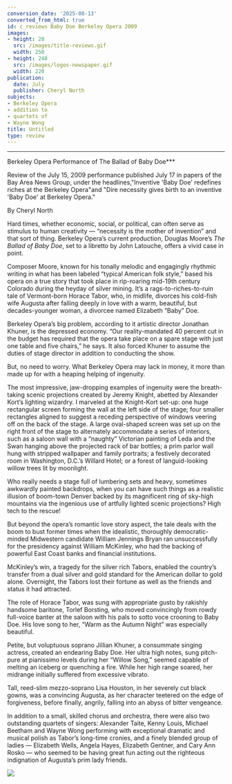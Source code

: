 ```yaml
---
conversion_date: '2025-08-13'
converted_from_html: true
id: c_reviews Baby Doe Berkeley Opera 2009
images:
- height: 28
  src: /images/title-reviews.gif
  width: 250
- height: 248
  src: /images/logos-newspaper.gif
  width: 220
publication:
  date: July
  publisher: Cheryl North
subjects:
- Berkeley Opera
- addition to
- quartets of
- Wayne Wong
title: Untitled
type: review
---
```


***

Berkeley Opera Performance of The Ballad of Baby Doe***

Review of the July 15, 2009 performance published July 17 in papers of the Bay Area News Group, under the headlines,"Inventive 'Baby Doe' redefines riches at the Berkeley Opera"and "Dire necessity gives birth to an inventive 'Baby Doe' at Berkeley Opera."

By Cheryl North

Hard times, whether economic, social, or political, can often serve as stimulus to human creativity — “necessity is the mother of invention” and that sort of thing. Berkeley Opera’s current production, Douglas Moore’s *The Ballad of Baby Doe*, set to a libretto by John Latouche, offers a vivid case in point.

Composer Moore, known for his tonally melodic and engagingly rhythmic writing in what has been labeled “typical American folk style,” based his opera on a true story that took place in rip-roaring mid-19th century Colorado during the heyday of silver mining. It’s a rags-to-riches-to-ruin tale of Vermont-born Horace Tabor, who, in midlife, divorces his cold-fish wife Augusta after falling deeply in love with a warm, beautiful, but decades-younger woman, a divorcee named Elizabeth “Baby” Doe.

Berkeley Opera’s big problem, according to it artistic director Jonathan Khuner, is the depressed economy. “Our reality-mandated 40 percent cut in the budget has required that the opera take place on a spare stage with just one table and five chairs,” he says. It also forced Khuner to assume the duties of stage director in addition to conducting the show.

But, no need to worry. What Berkeley Opera may lack in money, it more than made up for with a heaping helping of ingenuity.

The most impressive, jaw-dropping examples of ingenuity were the breath-taking scenic projections created by Jeremy Knight, abetted by Alexander Kort’s lighting wizardry. I marveled at the Knight-Kort set-up: one huge rectangular screen forming the wall at the left side of the stage; four smaller rectangles aligned to suggest a receding perspective of windows veering off on the back of the stage. A large oval-shaped screen was set up on the right front of the stage to alternately accommodate a series of interiors, such as a saloon wall with a “naughty” Victorian painting of Leda and the Swan hanging above the projected rack of bar bottles; a prim parlor wall hung with stripped wallpaper and family portraits; a festively decorated room in Washington, D.C.’s Willard Hotel; or a forest of languid-looking willow trees lit by moonlight.

Who really needs a stage full of lumbering sets and heavy, sometimes awkwardly painted backdrops, when you can have such things as a realistic illusion of boom-town Denver backed by its magnificent ring of sky-high mountains via the ingenious use of artfully lighted scenic projections? High tech to the rescue!

But beyond the opera’s romantic love story aspect, the tale deals with the boom to bust former times when the idealistic, thoroughly democratic-minded Midwestern candidate William Jennings Bryan ran unsuccessfully for the presidency against William McKinley, who had the backing of powerful East Coast banks and financial institutions.

McKinley’s win, a tragedy for the silver rich Tabors, enabled the country’s transfer from a dual silver and gold standard for the American dollar to gold alone. Overnight, the Tabors lost their fortune as well as the friends and status it had attracted.

The role of Horace Tabor, was sung with appropriate gusto by rakishly handsome baritone, Torlef Borsting, who moved convincingly from rowdy full-voice banter at the saloon with his pals to sotto voce crooning to Baby Doe. His love song to her, “Warm as the Autumn Night” was especially beautiful.

Petite, but voluptuous soprano Jillian Khuner, a consummate singing actress, created an endearing Baby Doe. Her ultra high notes, sung pitch-pure at pianissimo levels during her “Willow Song,” seemed capable of melting an iceberg or quenching a fire. While her high range soared, her midrange initially suffered from excessive vibrato.

Tall, reed-slim mezzo-soprano Lisa Houston, in her severely cut black gowns, was a convincing Augusta, as her character teetered on the edge of forgiveness, before finally, angrily, falling into an abyss of bitter vengeance.

In addition to a small, skilled chorus and orchestra, there were also two outstanding quartets of singers: Alexander Taite, Kenny Louis, Michael Beetham and Wayne Wong performing with exceptional dramatic and musical polish as Tabor’s long-time cronies, and a finely blended group of ladies — Elizabeth Wells, Angela Hayes, Elizabeth Gentner, and Cary Ann Rosko — who seemed to be having great fun acting out the righteous indignation of Augusta’s prim lady friends.

![](/images/logos-newspaper.gif)

